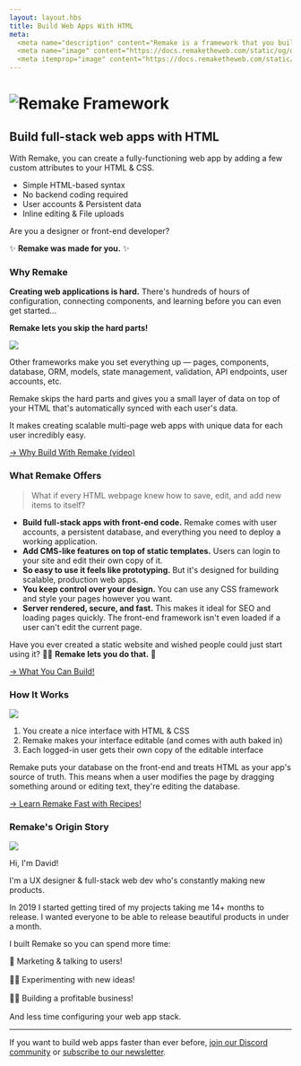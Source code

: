 ```yaml
---
layout: layout.hbs
title: Build Web Apps With HTML
meta:
  <meta name="description" content="Remake is a framework that you build interactive websites with only HTML">
  <meta name="image" content="https://docs.remaketheweb.com/static/og/og-site.png">
  <meta itemprop="image" content="https://docs.remaketheweb.com/static/og/og-site.png">
---
```


<h1 class="logo"><img class="logo__image" src="/static/logo.svg" alt="Remake Framework"></h1>

## Build full-stack web apps with HTML

With Remake, you can create a fully-functioning web app by adding a few custom attributes to your HTML & CSS.

* Simple HTML-based syntax
* No backend coding required
* User accounts & Persistent data
* Inline editing & File uploads

Are you a designer or front-end developer?

✨ **Remake was made for you.** ✨

### Why Remake

**Creating web applications is hard.** There's hundreds of hours of configuration, connecting components, and learning before you can even get started...

**Remake lets you skip the hard parts!**

<img src="/static/images/loophole.svg">

Other frameworks make you set everything up &mdash; pages, components, database, ORM, models, state management, validation, API endpoints, user accounts, etc.

Remake skips the hard parts and gives you a small layer of data on top of your HTML that's automatically synced with each user's data.

It makes creating scalable multi-page web apps with unique data for each user incredibly easy.

<a class="slanted-link" href="/why-build-with-remake/"><span>&rarr; Why Build With Remake (video)</span></a>

### What Remake Offers

> What if every HTML webpage knew how to save, edit, and add new items to itself?

* **Build full-stack apps with front-end code.** Remake comes with user accounts, a persistent database, and everything you need to deploy a working application.
* **Add CMS-like features on top of static templates.** Users can login to your site and edit their own copy of it.
* **So easy to use it feels like prototyping.** But it's designed for building scalable, production web apps.
* **You keep control over your design.** You can use any CSS framework and style your pages however you want.
* **Server rendered, secure, and fast.** This makes it ideal for SEO and loading pages quickly. The front-end framework isn't even loaded if a user can't edit the current page.

Have you ever created a static website and wished people could just start using it? 🧙‍♂️ **Remake lets you do that.** 🦄

<div class="spacer--8"></div>

<a class="slanted-link" href="https://ideas.remaketheweb.com/"><span>&rarr; What You Can Build!</span></a>

### How It Works

<img src="/static/remake-how-it-works.png">

1. You create a nice interface with HTML & CSS
2. Remake makes your interface editable (and comes with auth baked in)
3. Each logged-in user gets their own copy of the editable interface

Remake puts your database on the front-end and treats HTML as your app's source of truth. This means when a user modifies the page by dragging something around or editing text, they're editing the database. 

<div class="spacer--8"></div>

<a class="slanted-link" href="https://recipes.remaketheweb.com/"><span>&rarr; Learn Remake Fast with Recipes!</span></a>

### Remake's Origin Story

<div style="max-width: 120px; margin-right: 2rem;"><img src="/static/images/me-circle-small.png"></div>
<p>Hi, I'm David!</p>
<p>I'm a UX designer &amp; full-stack web dev who's constantly making new products.</p>
<p>In 2019 I started getting tired of my projects taking me 14+ months to release. I wanted everyone to be able to release beautiful products in under a month.</p>
<p>I built Remake so you can spend more time:</p>
<div>
  <div style="margin-bottom: 1rem;">🤩 Marketing &amp; talking to users!</div>
  <div style="margin-bottom: 1rem;">👩‍💻 Experimenting with new ideas!</div>
  <div style="margin-bottom: 1rem;">🦸‍♂️ Building a profitable business!</div>
</div>
<p>And less time configuring your web app stack.</p>
<hr>
<p>If you want to build web apps faster than ever before, <a href="https://discord.gg/FB3gNxw">join our Discord community</a> or <a href="https://form.remaketheweb.com/">subscribe to our newsletter</a>.</p>









